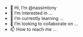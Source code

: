 - 👋 Hi, I’m @nassimtony
- 👀 I’m interested in ...
- 🌱 I’m currently learning ...
- 💞️ I’m looking to collaborate on ...
- 📫 How to reach me ...

<!---
nassimtony/nassimtony is a ✨ special ✨ repository because its `README.md` (this file) appears on your GitHub profile.
You can click the Preview link to take a look at your changes.
--->
